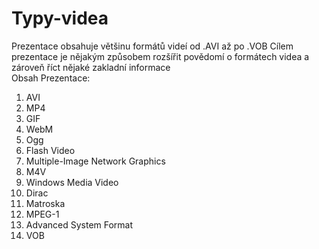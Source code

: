 # Typy-videa

Prezentace obsahuje většinu formátů videí od .AVI až po .VOB 
Cílem prezentace je nějakým způsobem rozšířit povědomí o formátech videa a zároveň říct nějaké zakladní informace  
Obsah Prezentace:  
1. AVI  
2. MP4  
3. GIF  
4. WebM  
5. Ogg  
6. Flash Video  
7. Multiple-Image Network Graphics  
8. M4V  
9. Windows Media Video  
10. Dirac  
11. Matroska  
12. MPEG-1  
13. Advanced System Format  
14. VOB

